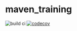 # maven_training
![build ci](https://github.com/taugat/maven_training/actions/workflows/build.yml/badge.svg) [![codecov](https://codecov.io/gh/taugat/maven_training/branch/main/graph/badge.svg)](https://codecov.io/gh/taugat/maven_training)
